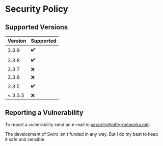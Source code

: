 # Security Policy #

## Supported Versions ##

| Version | Supported          |
| ------- | ------------------ |
| 3.3.9   | :heavy_check_mark: |
| 3.3.8   | :heavy_check_mark: |
| 3.3.7   | :x:                |
| 3.3.6   | :x:                |
| 3.3.5   | :heavy_check_mark: |
| < 3.3.5 | :x:                |

## Reporting a Vulnerability ##

To report a vulnerability send an e-mail to [security@nifty-networks.net](mailto:security@nifty-networks.net).

The development of Swirc isn't funded in any way. But I do my best to keep it safe and sensible.
